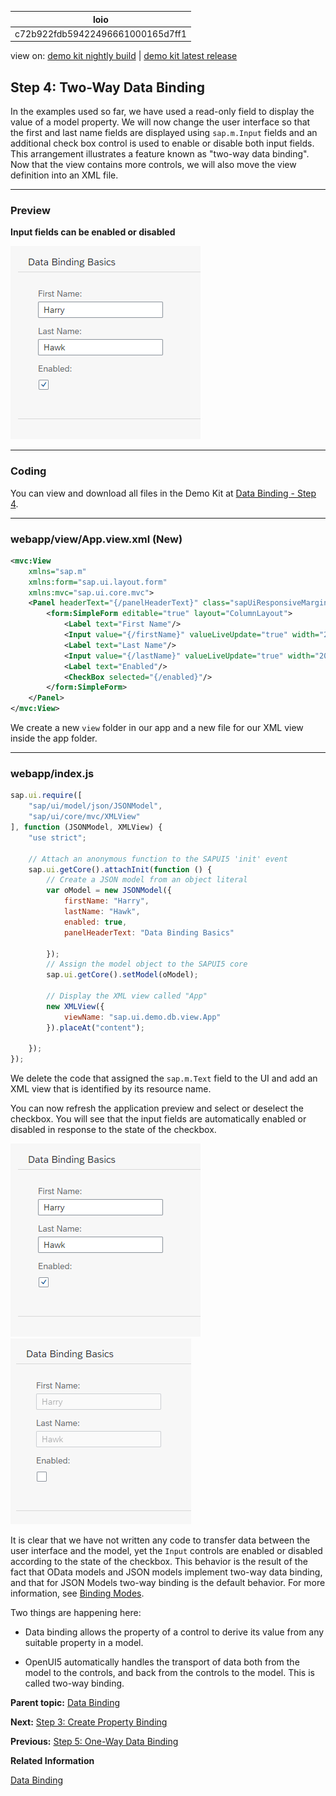 <!-- loioc72b922fdb59422496661000165d7ff1 -->

| loio |
| -----|
| c72b922fdb59422496661000165d7ff1 |

<div id="loio">

view on: [demo kit nightly build](https://sdk.openui5.org/nightly/#/topic/c72b922fdb59422496661000165d7ff1) | [demo kit latest release](https://sdk.openui5.org/topic/c72b922fdb59422496661000165d7ff1)</div>

## Step 4: Two-Way Data Binding

In the examples used so far, we have used a read-only field to display the value of a model property. We will now change the user interface so that the first and last name fields are displayed using `sap.m.Input` fields and an additional check box control is used to enable or disable both input fields. This arrangement illustrates a feature known as "two-way data binding". Now that the view contains more controls, we will also move the view definition into an XML file.

***

### Preview

   
  
**Input fields can be enabled or disabled**

 ![](images/loio61d68f167778425bbdd2abd7d550ae65_HiRes.png "Input fields can be enabled or disabled") 

***

### Coding

You can view and download all files in the Demo Kit at [Data Binding - Step 4](https://sdk.openui5.org/entity/sap.ui.core.tutorial.databinding/sample/sap.ui.core.tutorial.databinding.04).

***

### webapp/view/App.view.xml \(New\)

```xml
<mvc:View
	xmlns="sap.m"
	xmlns:form="sap.ui.layout.form"
	xmlns:mvc="sap.ui.core.mvc">
	<Panel headerText="{/panelHeaderText}" class="sapUiResponsiveMargin" width="auto">
		<form:SimpleForm editable="true" layout="ColumnLayout">
			<Label text="First Name"/>
			<Input value="{/firstName}" valueLiveUpdate="true" width="200px" enabled="{/enabled}"/>
			<Label text="Last Name"/>
			<Input value="{/lastName}" valueLiveUpdate="true" width="200px" enabled="{/enabled}"/>
			<Label text="Enabled"/>
			<CheckBox selected="{/enabled}"/>
		</form:SimpleForm>
	</Panel>
</mvc:View>
```

We create a new `view` folder in our app and a new file for our XML view inside the app folder.

***

### webapp/index.js

```js
sap.ui.require([
	"sap/ui/model/json/JSONModel",
	"sap/ui/core/mvc/XMLView"
], function (JSONModel, XMLView) {
	"use strict";

	// Attach an anonymous function to the SAPUI5 'init' event
	sap.ui.getCore().attachInit(function () {
		// Create a JSON model from an object literal
		var oModel = new JSONModel({
			firstName: "Harry",
			lastName: "Hawk",
			enabled: true,
			panelHeaderText: "Data Binding Basics"

		});
		// Assign the model object to the SAPUI5 core
		sap.ui.getCore().setModel(oModel);

		// Display the XML view called "App"
		new XMLView({
			viewName: "sap.ui.demo.db.view.App"
		}).placeAt("content");

	});
});
```

We delete the code that assigned the `sap.m.Text` field to the UI and add an XML view that is identified by its resource name.

You can now refresh the application preview and select or deselect the checkbox. You will see that the input fields are automatically enabled or disabled in response to the state of the checkbox.

![](images/loio61d68f167778425bbdd2abd7d550ae65_HiRes.png)![](images/loio6222561089bb4559beafb33b456bc8d4_HiRes.png)

It is clear that we have not written any code to transfer data between the user interface and the model, yet the `Input` controls are enabled or disabled according to the state of the checkbox. This behavior is the result of the fact that OData models and JSON models implement two-way data binding, and that for JSON Models two-way binding is the default behavior. For more information, see [Binding Modes](Data_Binding_68b9644.md#loio68b9644a253741e8a4b9e4279a35c247__section_BindingModes).

Two things are happening here:

-   Data binding allows the property of a control to derive its value from any suitable property in a model.

-   OpenUI5 automatically handles the transport of data both from the model to the controls, and back from the controls to the model. This is called two-way binding.


**Parent topic:** [Data Binding](Data_Binding_e531093.md "In this tutorial, we will explain the concepts of data binding in OpenUI5.")

**Next:** [Step 3: Create Property Binding](Step_3_Create_Property_Binding_d70e989.md "Although there is no visible difference, the text on the screen is now derived from model data.")

**Previous:** [Step 5: One-Way Data Binding](Step_5_One_Way_Data_Binding_88756c0.md "In contrast to the two-way binding behavior shown above, one-way data binding is also possible. Here, data is transported in one direction only: from the model, through the binding instance to the consumer (usually the property of a control), but never in the other direction. In this example, we will change the previous example to use one-way data binding. This will illustrate how the flow of data from the user interface back to the model can be switched off if required.")

**Related Information**  


[Data Binding](Data_Binding_68b9644.md "You use data binding to bind UI elements to data sources to keep the data in sync and allow data editing on the UI.")

